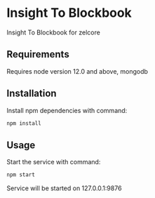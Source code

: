 # Insight To Blockbook

Insight To Blockbook for zelcore

## Requirements

Requires node version 12.0 and above, mongodb

## Installation

Install npm dependencies with command:

```javascript
npm install
```

## Usage

Start the service with command:

```javascript
npm start
```

Service will be started on 127.0.0.1:9876
